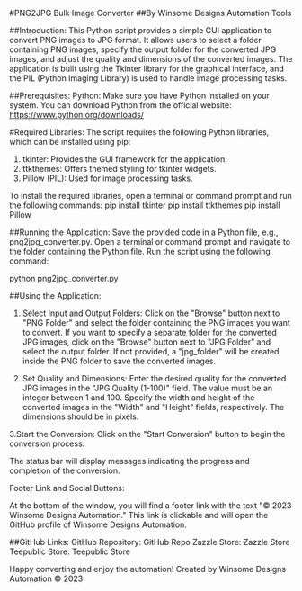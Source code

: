 #PNG2JPG Bulk Image Converter
##By Winsome Designs Automation Tools

##Introduction:
This Python script provides a simple GUI application to convert PNG images to JPG format. It allows users to select a folder containing PNG images, specify the output folder for the converted JPG images, and adjust the quality and dimensions of the converted images. The application is built using the Tkinter library for the graphical interface, and the PIL (Python Imaging Library) is used to handle image processing tasks.

##Prerequisites:
Python: Make sure you have Python installed on your system. You can download Python from the official website: https://www.python.org/downloads/

#Required Libraries: The script requires the following Python libraries, which can be installed using pip:
1. tkinter: Provides the GUI framework for the application.
2. ttkthemes: Offers themed styling for tkinter widgets.
3. Pillow (PIL): Used for image processing tasks.

To install the required libraries, open a terminal or command prompt and run the following commands:
pip install tkinter
pip install ttkthemes
pip install Pillow

##Running the Application:
Save the provided code in a Python file, e.g., png2jpg_converter.py.
Open a terminal or command prompt and navigate to the folder containing the Python file.
Run the script using the following command:

python png2jpg_converter.py

##Using the Application:
1. Select Input and Output Folders:
Click on the "Browse" button next to "PNG Folder" and select the folder containing the PNG images you want to convert.
If you want to specify a separate folder for the converted JPG images, click on the "Browse" button next to "JPG Folder" and select the output folder. If not provided, a "jpg_folder" will be created inside the PNG folder to save the converted images.

2. Set Quality and Dimensions:
Enter the desired quality for the converted JPG images in the "JPG Quality (1-100)" field. The value must be an integer between 1 and 100.
Specify the width and height of the converted images in the "Width" and "Height" fields, respectively. The dimensions should be in pixels.

3.Start the Conversion:
Click on the "Start Conversion" button to begin the conversion process.

The status bar will display messages indicating the progress and completion of the conversion.

Footer Link and Social Buttons:

At the bottom of the window, you will find a footer link with the text "© 2023 Winsome Designs Automation." This link is clickable and will open the GitHub profile of Winsome Designs Automation.

##GitHub Links:
GitHub Repository: GitHub Repo
Zazzle Store: Zazzle Store
Teepublic Store: Teepublic Store

Happy converting and enjoy the automation!
Created by Winsome Designs Automation © 2023

